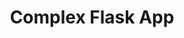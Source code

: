 ---
title: Complex Flask App
description: A not so simple website built using flask
sidebar:
    order: 1
---